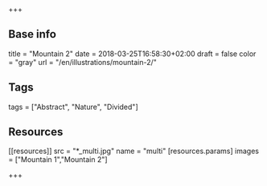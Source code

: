 +++

## Base info
title = "Mountain 2"
date = 2018-03-25T16:58:30+02:00
draft = false
color = "gray"
url = "/en/illustrations/mountain-2/"

## Tags
tags = ["Abstract", "Nature", "Divided"]

## Resources
[[resources]]
  src = "*_multi.jpg"
  name = "multi"
 [resources.params]
    images = ["Mountain 1","Mountain 2"]

+++

